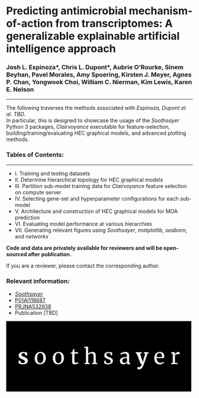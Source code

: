 # Predicting antimicrobial mechanism-of-action from transcriptomes: A generalizable explainable artificial intelligence approach

### Josh L. Espinoza\*, Chris L. Dupont\*, Aubrie O’Rourke, Sinem Beyhan, Pavel Morales, Amy Spoering, Kirsten J. Meyer, Agnes P. Chan, Yongwook Choi, William C. Nierman, Kim Lewis, Karen E. Nelson
_______________________

The following traverses the methods associated with *Espinoza, Dupont et al. TBD*.  
In particular, this is designed to showcase the usage of the *Soothsayer* Python 3 packages, *Clairvoyance* executable for feature-selection, building/training/evaluating HEC graphical models, and advanced plotting methods.


### Tables of Contents:
_______________________
 * I. Training and testing datasets
 * II. Determine hierarchical topology for HEC graphical models
 * III. Partition sub-model training data for *Clairvoyance* feature selection on compute server
 * IV. Selecting gene-set and hyperparameter configurations for each sub-model
 * V. Architecture and construction of HEC graphical models for MOA prediction
 * VI. Evaluating model performance at various hierarchies
 * VII. Generating relevant figures using *Soothsayer*, *matplotlib*, *seaborn*, and *networkx*

**Code and data are privately available for reviewers and will be open-sourced after publication.**

If you are a reviewer, please contact the corresponding author.

### Relevant information: 

* *[Soothsayer](https://github.com/jolespin/soothsayer)*
* [P01AI118687](http://grantome.com/grant/NIH/P01-AI118687-03)
* [PRJNA532938](https://www.ncbi.nlm.nih.gov/bioproject/?term=PRJNA532938)
* Publication [TBD]

<img src="https://github.com/jolespin/soothsayer/blob/master/logo/soothsayer_wide.png?raw=true" width=500>